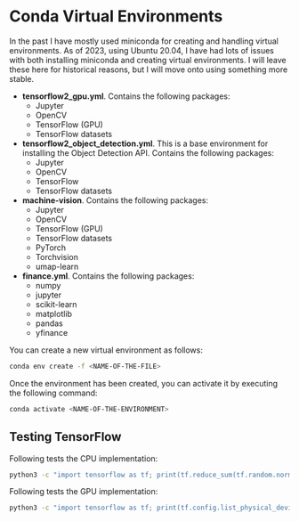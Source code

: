 # Conda Virtual Environments

In the past I have mostly used miniconda for creating and handling virtual environments. As of 2023, using Ubuntu 20.04, I have
had lots of issues with both installing miniconda and creating virtual environments. I will leave these here for historical reasons, but
I will move onto using something more stable.

* **tensorflow2_gpu.yml**. Contains the following packages:
  * Jupyter
  * OpenCV
  * TensorFlow (GPU)
  * TensorFlow datasets
* **tensorflow2_object_detection.yml**. This is a base environment for installing the Object Detection API. Contains the following packages:
  * Jupyter
  * OpenCV
  * TensorFlow
  * TensorFlow datasets
* **machine-vision**. Contains the following packages:
  * Jupyter
  * OpenCV
  * TensorFlow (GPU)
  * TensorFlow datasets
  * PyTorch
  * Torchvision
  * umap-learn
* **finance.yml**. Contains the following packages:
  * numpy
  * jupyter
  * scikit-learn
  * matplotlib
  * pandas
  * yfinance

You can create a new virtual environment as follows:

```bash
conda env create -f <NAME-OF-THE-FILE>
```

Once the environment has been created, you can activate it by executing the following command:

```bash
conda activate <NAME-OF-THE-ENVIRONMENT>
```

## Testing TensorFlow

Following tests the CPU implementation:

```bash
python3 -c "import tensorflow as tf; print(tf.reduce_sum(tf.random.normal([1000, 1000])))"
```

Following tests the GPU implementation:

```bash
python3 -c "import tensorflow as tf; print(tf.config.list_physical_devices('GPU'))"
```

